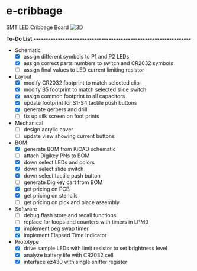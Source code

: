 # e-cribbage
SMT LED Cribbage Board
![3D ](https://github.com/tchristle/e-cribbage/blob/master/KiCAD/3D_image.png)

**To-Do List**
**-----------------------------------------------------------------**
* Schematic
	- [x] assign different symbols to P1 and P2 LEDs
	- [x] assign correct parts numbers to switch and CR2032 symbols
	- [ ] assign final values to LED current limiting resistor
* Layout
	- [x] modify CR2032 footprint to match selected clip
	- [x] modify B5 footprint to match selected slide switch
	- [x] assign common footprint to all capacitors
	- [x] update footprint for S1-S4 tactile push buttons
	- [x] generate gerbers and drill
	- [ ] fix up silk screen on foot prints
* Mechanical
	- [ ] design acrylic cover
	- [ ] update view showing current buttons
* BOM
	- [x] generate BOM from KiCAD schematic
	- [ ] attach Digikey PNs to BOM
	- [X] down select LEDs and colors
	- [x] down select slide switch
	- [x] down select tactile push button
	- [ ] generate Digikey cart from BOM
	- [x] get pricing on PCB
	- [x] get pricing on stencils
	- [ ] get pricing on pick and place assembly
* Software
	- [ ] debug flash store and recall functions
	- [ ] replace for loops and counters with timers in LPM0
	- [X] implement peg swap timer
	- [X] implement Elapsed Time Indicator
* Prototype
	- [x] drive sample LEDs with limit resistor to set brightness level
	- [X] analyze battery life with CR2032 cell
	- [x] interface ez430 with single shifter register
